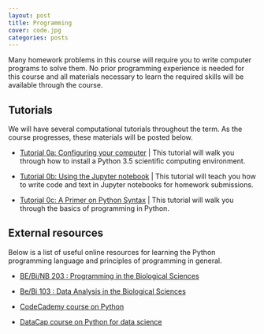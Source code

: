 ```yaml
---
layout: post
title: Programming
cover: code.jpg
categories: posts
---
```


Many homework problems in this course will require you to write computer programs to solve them. No prior programming experience is needed for this course and all materials necessary to learn the required skills will be available through the course.

## Tutorials
We will have several computational tutorials throughout the term. As the course
progresses, these materials will be posted below.

* [Tutorial 0a: Configuring your computer]() \| This tutorial will walk you through how to install a Python 3.5 scientific computing environment.

* [Tutorial 0b: Using the Jupyter notebook]() \| This tutorial will teach you how to write code and text in Jupyter notebooks for homework submissions.

* [Tutorial 0c: A Primer on Python Syntax]() \| This tutorial will walk you through the basics of programming in Python.


## External resources
Below is a list of useful online resources for learning the Python programming language and principles of programming in general.

* [BE/Bi/NB 203 : Programming in the Biological Sciences](ihttp://justinbois.github.io/bootcamp/2016/)

* [Be/Bi 103 : Data Analysis in the Biological Sciences](http://www.bebi103.caltech.edu)

* [CodeCademy course on Python](https://www.codecademy.com/learn/python)

* [DataCap course on Python for data science](https://www.datacamp.com/courses/intro-to-python-for-data-science)
